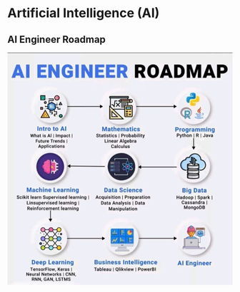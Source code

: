 # Artificial Intelligence (AI)

## AI Engineer Roadmap

![AI-Engineer-Roadmap](img/AI-engineer-roadmap.jpg)